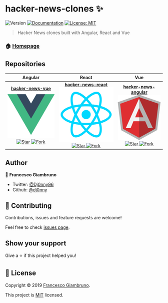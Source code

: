 <!-- 
      NOTE: This file is autogenerated!!!
            Please do not directly edit this file.
            Instead, please edit: README.template.md
-->
# hacker-news-clones ✨
![Version](https://img.shields.io/badge/version-1.0.0-blue.svg?cacheSeconds=2592000)
[![Documentation](https://img.shields.io/badge/documentation-yes-brightgreen.svg)](https://github.com/dj0nny/hacker-news-clones#readme)
[![License: MIT](https://img.shields.io/badge/License-MIT-yellow.svg)](https://github.com/dj0nny/hacker-news-clones#readme)

> Hacker News clones built with Angular, React and Vue

### 🏠 [Homepage](https://github.com/dj0nny/hacker-news-clones#readme)

## Repositories

<!--
  Ranking:
     1: hacker-news-vue
     2: hacker-news-react
     3: hacker-news-angular
-->
| Angular | React | Vue |
| :---:         |     :---:      |          :---: |
| [**hacker-news-vue**<br/> ![hacker-news-vue](https://raw.githubusercontent.com/dj0nny/hacker-news-clones/develop/public/vue.png) ![Star](https://img.shields.io/github/stars/dj0nny/hacker-news-vue.svg?style=social&label=Star) ![Fork](https://img.shields.io/github/forks/dj0nny/hacker-news-vue.svg?style=social&label=Fork)](https://github.com/dj0nny/hacker-news-vue)| [**hacker-news-react**<br/> ![hacker-news-react](https://raw.githubusercontent.com/dj0nny/hacker-news-clones/develop/public/react.png) ![Star](https://img.shields.io/github/stars/dj0nny/hacker-news-vue.svg?style=social&label=Star) ![Fork](https://img.shields.io/github/forks/dj0nny/hacker-news-vue.svg?style=social&label=Fork)](https://github.com/dj0nny/hacker-news-vue)| [**hacker-news-angular**<br/> ![hacker-news-angular](https://raw.githubusercontent.com/dj0nny/hacker-news-clones/develop/public/angular.png) ![Star](https://img.shields.io/github/stars/dj0nny/hacker-news-vue.svg?style=social&label=Star) ![Fork](https://img.shields.io/github/forks/dj0nny/hacker-news-vue.svg?style=social&label=Fork)](https://github.com/dj0nny/hacker-news-vue)


## Author

👤 **Francesco Giambruno**

* Twitter: [@Dj0nny96](https://twitter.com/Dj0nny96)
* Github: [@dj0nny](https://github.com/dj0nny)

## 🤝 Contributing

Contributions, issues and feature requests are welcome!

Feel free to check [issues page](https://github.com/dj0nny/hacker-news-clones/issues).

## Show your support

Give a ⭐️ if this project helped you!


## 📝 License

Copyright © 2019 [Francesco Giambruno](https://github.com/dj0nny).

This project is [MIT](https://github.com/dj0nny/hacker-news-clones#readme) licensed.
